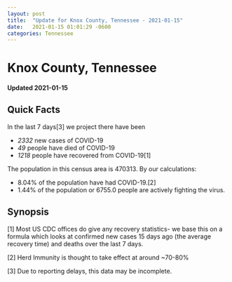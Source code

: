 ```yaml
---
layout: post
title:  "Update for Knox County, Tennessee - 2021-01-15"
date:   2021-01-15 01:01:29 -0600
categories: Tennessee
---
```


# Knox County, Tennessee
#### Updated 2021-01-15

## Quick Facts

In the last 7 days[3] we project there have been
- *2332* new cases of COVID-19
- *49* people have died of COVID-19
- *1218* people have recovered from COVID-19[1]

The population in this census area is 470313. By our calculations:
- 8.04% of the population have had COVID-19.[2]
- 1.44% of the population or 6755.0 people are actively fighting the virus.

## Synopsis




[1] Most US CDC offices do give any recovery statistics- we base this on a formula which looks at confirmed new cases
15 days ago (the average recovery time) and deaths over the last 7 days.

[2] Herd Immunity is thought to take effect at around ~70-80%

[3] Due to reporting delays, this data may be incomplete.
 
    